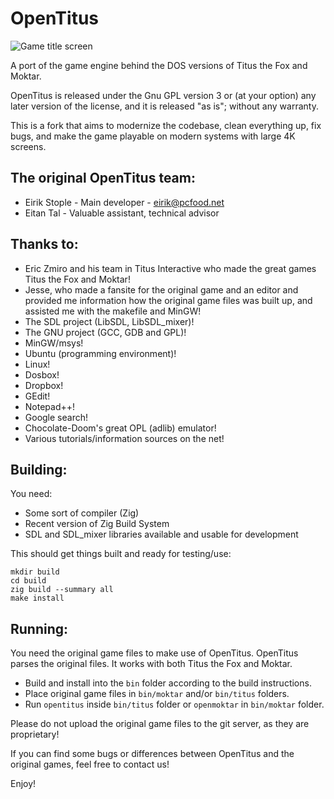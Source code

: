 # OpenTitus

![Game title screen](/docs/title.jpg)

A port of the game engine behind the DOS versions of Titus the Fox and Moktar.

OpenTitus is released under the Gnu GPL version 3 or (at your option) any later version of the license, and it is released "as is"; without any warranty.

This is a fork that aims to modernize the codebase, clean everything up, fix bugs, and make the game playable on modern systems with large 4K screens.

## The original OpenTitus team:
* Eirik Stople - Main developer - eirik@pcfood.net
* Eitan Tal - Valuable assistant, technical advisor

## Thanks to:
* Eric Zmiro and his team in Titus Interactive who made the great games Titus the Fox and Moktar!
* Jesse, who made a fansite for the original game and an editor and provided me information how the original game files was built up, and assisted me with the makefile and MinGW!
* The SDL project (LibSDL, LibSDL_mixer)!
* The GNU project (GCC, GDB and GPL)!
* MinGW/msys!
* Ubuntu (programming environment)!
* Linux!
* Dosbox!
* Dropbox!
* GEdit!
* Notepad++!
* Google search!
* Chocolate-Doom's great OPL (adlib) emulator!
* Various tutorials/information sources on the net!


## Building:
You need:
* Some sort of compiler (Zig)
* Recent version of Zig Build System
* SDL and SDL_mixer libraries available and usable for development

This should get things built and ready for testing/use:
```
mkdir build
cd build
zig build --summary all
make install
```

## Running:
You need the original game files to make use of OpenTitus. OpenTitus parses the original files. It works with both Titus the Fox and Moktar.

* Build and install into the `bin` folder according to the build instructions.
* Place original game files in `bin/moktar` and/or `bin/titus` folders.
* Run `opentitus` inside `bin/titus` folder or `openmoktar` in `bin/moktar` folder.

Please do not upload the original game files to the git server, as they are proprietary!

If you can find some bugs or differences between OpenTitus and the original games, feel free to contact us!

Enjoy!
